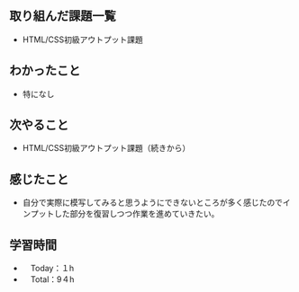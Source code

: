 ## 取り組んだ課題一覧
- HTML/CSS初級アウトプット課題

## わかったこと
- 特になし

## 次やること
- HTML/CSS初級アウトプット課題（続きから）

## 感じたこと
- 自分で実際に模写してみると思うようにできないところが多く感じたのでインプットした部分を復習しつつ作業を進めていきたい。

## 学習時間
- 　Today：１h
- 　Total：9４h
